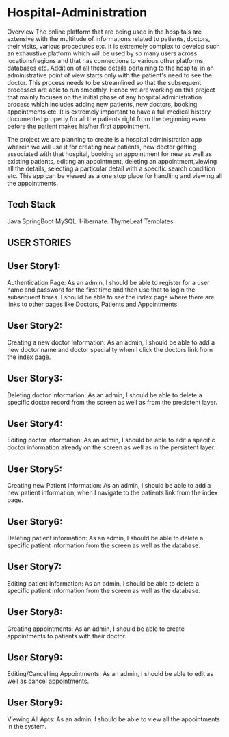 # Hospital-Administration

Overview
The online platform that are being used in the hospitals are extensive with the multitude of informations related to patients, doctors, their visits, various procedures etc. It is extremely complex to develop such an exhaustive platform which will be used by so many users across locations/regions and that has connections to various other platforms, databases etc. Addition of all these details pertaining to the hospital in an administrative point of view starts only with the patient's need to see the doctor. This process needs to be streamlined so that the subsequent processes are able to run smoothly. Hence we are working on this project that mainly focuses on the initial phase of any hospital administration process which includes adding new patients, new doctors, booking appointments etc. It is extremely important to have a full medical history documented properly for all the patients right from the beginning even before the patient makes his/her first appointment.

The project we are planning to create is a hospital administration app wherein we will use it for creating new patients, new doctor getting associated with that hospital, booking an appointment for new as well as existing patients, editing an appointment, deleting an appointment,viewing all the details, selecting a particular detail with a specific search condition etc. This app can be viewed as a one stop place for handling and viewing all the appointments.

## Tech Stack
Java
SpringBoot
MySQL.
Hibernate.
ThymeLeaf Templates

## USER STORIES

## User Story1:
Authentication Page: As an admin, I should be able to register for a user name and password for the first time and then use that to login the subsequent times. I should be able to see the index page where there are links to other pages like Doctors, Patients and Appointments. 

## User Story2: 
Creating a new doctor Information: As an admin, I should be able to add a new doctor name and doctor speciality when I click the doctors link from the index page. 

## User Story3: 
Deleting doctor information: As an admin, I should be able to delete a specific doctor record from the screen as well as from the presistent layer.

## User Story4:
Editing doctor information: As an admin, I should be able to edit a specific doctor information already on the screen as well as in the persistent layer.

## User Story5:
Creating new Patient Information: As an admin, I should be able to add a new patient information, when I navigate to the patients link from the index page.

## User Story6:
Deleting patient information: As an admin, I should be able to delete a specific patient information from the screen as well as the database. 

## User Story7:
Editing patient information: As an admin, I should be able to delete a specific patient information from the screen as well as the database. 

## User Story8:
Creating appointments: As an admin, I should be able to create appointments to patients with their doctor. 

## User Story9:
Editing/Cancelling Appointments: As an admin, I should be able to edit as well as cancel appointments. 

## User Story9:
Viewing All Apts: As an admin, I should be able to view all the appointments in the system. 
